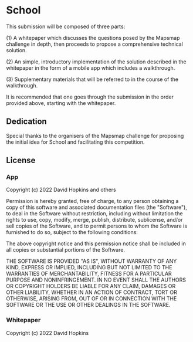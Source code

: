 # School

This submission will be composed of three parts:

(1) A whitepaper which discusses the questions posed by the Mapsmap challenge in depth, then proceeds to propose a comprehensive technical solution.

(2) An simple, introductory implementation of the solution described in the whitepaper in the form of a mobile app which includes a walkthrough.

(3) Supplementary materials that will be referred to in the course of the walkthrough.

It is recommended that one goes through the submission in the order provided above, starting with the whitepaper.

## Dedication

Special thanks to the organisers of the Mapsmap challenge for proposing the initial idea for School and facilitating this competition.

## License

### App

Copyright (c) 2022 David Hopkins and others

Permission is hereby granted, free of charge, to any person obtaining
a copy of this software and associated documentation files (the
"Software"), to deal in the Software without restriction, including
without limitation the rights to use, copy, modify, merge, publish,
distribute, sublicense, and/or sell copies of the Software, and to
permit persons to whom the Software is furnished to do so, subject to
the following conditions:

The above copyright notice and this permission notice shall be
included in all copies or substantial portions of the Software.

THE SOFTWARE IS PROVIDED "AS IS", WITHOUT WARRANTY OF ANY KIND,
EXPRESS OR IMPLIED, INCLUDING BUT NOT LIMITED TO THE WARRANTIES OF
MERCHANTABILITY, FITNESS FOR A PARTICULAR PURPOSE AND
NONINFRINGEMENT. IN NO EVENT SHALL THE AUTHORS OR COPYRIGHT HOLDERS BE
LIABLE FOR ANY CLAIM, DAMAGES OR OTHER LIABILITY, WHETHER IN AN ACTION
OF CONTRACT, TORT OR OTHERWISE, ARISING FROM, OUT OF OR IN CONNECTION
WITH THE SOFTWARE OR THE USE OR OTHER DEALINGS IN THE SOFTWARE.

### Whitepaper

Copyright (c) 2022 David Hopkins
